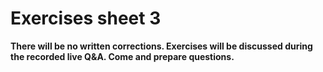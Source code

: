 # Exercises sheet 3

**There will be no written corrections. Exercises will be discussed during the recorded live Q&A. Come and prepare questions.**
